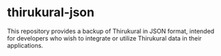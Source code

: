# thirukural-json
This repository provides a backup of Thirukural in JSON format, intended for developers who wish to integrate or utilize Thirukural data in their applications. 